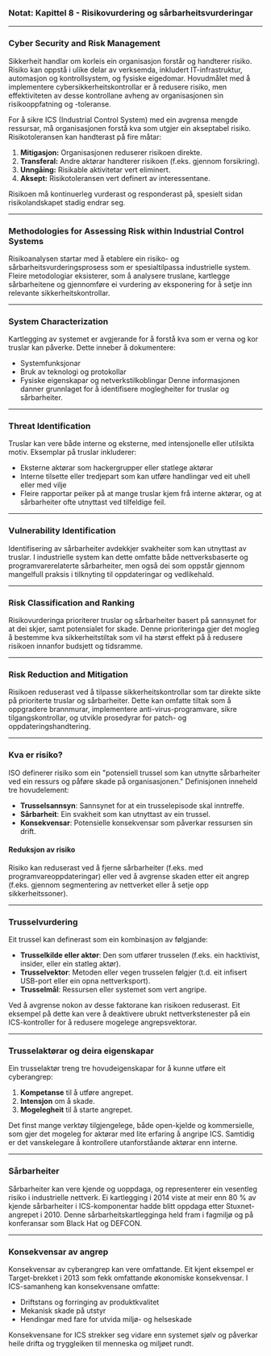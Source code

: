 ### Notat: Kapittel 8 - Risikovurdering og sårbarheitsvurderingar

---

### Cyber Security and Risk Management
Sikkerheit handlar om korleis ein organisasjon forstår og handterer risiko. Risiko kan oppstå i ulike delar av verksemda, inkludert IT-infrastruktur, automasjon og kontrollsystem, og fysiske eigedomar. Hovudmålet med å implementere cybersikkerheitskontrollar er å redusere risiko, men effektiviteten av desse kontrollane avheng av organisasjonen sin risikooppfatning og -toleranse.

For å sikre ICS (Industrial Control System) med ein avgrensa mengde ressursar, må organisasjonen forstå kva som utgjer ein akseptabel risiko. Risikotoleransen kan handterast på fire måtar:
1. **Mitigasjon:** Organisasjonen reduserer risikoen direkte.
2. **Transferal:** Andre aktørar handterer risikoen (f.eks. gjennom forsikring).
3. **Unngåing:** Risikable aktivitetar vert eliminert.
4. **Aksept:** Risikotoleransen vert definert av interessentane.

Risikoen må kontinuerleg vurderast og responderast på, spesielt sidan risikolandskapet stadig endrar seg. 

---

### Methodologies for Assessing Risk within Industrial Control Systems
Risikoanalysen startar med å etablere ein risiko- og sårbarheitsvurderingsprosess som er spesialtilpassa industrielle system. Fleire metodologiar eksisterer, som å analysere truslane, kartlegge sårbarheitene og gjennomføre ei vurdering av eksponering for å setje inn relevante sikkerheitskontrollar.

---

### System Characterization
Kartlegging av systemet er avgjerande for å forstå kva som er verna og kor truslar kan påverke. Dette inneber å dokumentere:
- Systemfunksjonar
- Bruk av teknologi og protokollar
- Fysiske eigenskapar og netverkstilkoblingar
Denne informasjonen danner grunnlaget for å identifisere moglegheiter for truslar og sårbarheiter.

---

### Threat Identification
Truslar kan vere både interne og eksterne, med intensjonelle eller utilsikta motiv. Eksemplar på truslar inkluderer:
- Eksterne aktørar som hackergrupper eller statlege aktørar
- Interne tilsette eller tredjepart som kan utføre handlingar ved eit uhell eller med vilje
- Fleire rapportar peiker på at mange truslar kjem frå interne aktørar, og at sårbarheiter ofte utnyttast ved tilfeldige feil.

---

### Vulnerability Identification
Identifisering av sårbarheiter avdekkjer svakheiter som kan utnyttast av truslar. I industrielle system kan dette omfatte både nettverksbaserte og programvarerelaterte sårbarheiter, men også dei som oppstår gjennom mangelfull praksis i tilknyting til oppdateringar og vedlikehald.

---

### Risk Classification and Ranking
Risikovurderinga prioriterer truslar og sårbarheiter basert på sannsynet for at dei skjer, samt potensialet for skade. Denne prioriteringa gjer det mogleg å bestemme kva sikkerheitstiltak som vil ha størst effekt på å redusere risikoen innanfor budsjett og tidsramme.

---

### Risk Reduction and Mitigation
Risikoen reduserast ved å tilpasse sikkerheitskontrollar som tar direkte sikte på prioriterte truslar og sårbarheiter. Dette kan omfatte tiltak som å oppgradere brannmurar, implementere anti-virus-programvare, sikre tilgangskontrollar, og utvikle prosedyrar for patch- og oppdateringshandtering.

---

### Kva er risiko?
ISO definerer risiko som ein "potensiell trussel som kan utnytte sårbarheiter ved ein ressurs og påføre skade på organisasjonen." Definisjonen inneheld tre hovudelement:
- **Trusselsannsyn**: Sannsynet for at ein trusselepisode skal inntreffe.
- **Sårbarheit**: Ein svakheit som kan utnyttast av ein trussel.
- **Konsekvensar**: Potensielle konsekvensar som påverkar ressursen sin drift.

#### Reduksjon av risiko
Risiko kan reduserast ved å fjerne sårbarheiter (f.eks. med programvareoppdateringar) eller ved å avgrense skaden etter eit angrep (f.eks. gjennom segmentering av nettverket eller å setje opp sikkerheitssoner). 

---

### Trusselvurdering
Eit trussel kan definerast som ein kombinasjon av følgjande:
- **Trusselkilde eller aktør**: Den som utfører trusselen (f.eks. ein hacktivist, insider, eller ein statleg aktør).
- **Trusselvektor**: Metoden eller vegen trusselen følgjer (t.d. eit infisert USB-port eller ein opna nettverksport).
- **Trusselmål**: Ressursen eller systemet som vert angripe.

Ved å avgrense nokon av desse faktorane kan risikoen reduserast. Eit eksempel på dette kan vere å deaktivere ubrukt nettverkstenester på ein ICS-kontroller for å redusere mogelege angrepsvektorar.

---

### Trusselaktørar og deira eigenskapar
Ein trusselaktør treng tre hovudeigenskapar for å kunne utføre eit cyberangrep:
1. **Kompetanse** til å utføre angrepet.
2. **Intensjon** om å skade.
3. **Mogelegheit** til å starte angrepet.

Det finst mange verktøy tilgjengelege, både open-kjelde og kommersielle, som gjer det mogeleg for aktørar med lite erfaring å angripe ICS. Samtidig er det vanskelegare å kontrollere utanforståande aktørar enn interne.

---

### Sårbarheiter
Sårbarheiter kan vere kjende og uoppdaga, og representerer ein vesentleg risiko i industrielle nettverk. Ei kartlegging i 2014 viste at meir enn 80 % av kjende sårbarheiter i ICS-komponentar hadde blitt oppdaga etter Stuxnet-angrepet i 2010. Denne sårbarheitskartlegginga held fram i fagmiljø og på konferansar som Black Hat og DEFCON.

---

### Konsekvensar av angrep
Konsekvensar av cyberangrep kan vere omfattande. Eit kjent eksempel er Target-brekket i 2013 som fekk omfattande økonomiske konsekvensar. I ICS-samanheng kan konsekvensane omfatte:
- Driftstans og forringing av produktkvalitet
- Mekanisk skade på utstyr
- Hendingar med fare for utvida miljø- og helseskade

Konsekvensane for ICS strekker seg vidare enn systemet sjølv og påverkar heile drifta og tryggleiken til menneska og miljøet rundt.
